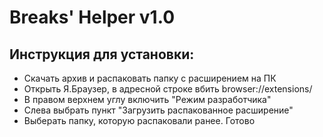 # Breaks' Helper v1.0
## Инструкция для установки:

- Скачать архив и распаковать папку с расширением на ПК
- Открыть Я.Браузер, в адресной строке вбить browser://extensions/
- В правом верхнем углу включить "Режим разработчика"
- Слева выбрать пункт "Загрузить распакованное расширение"
- Выберать папку, которую распаковали ранее. Готово
